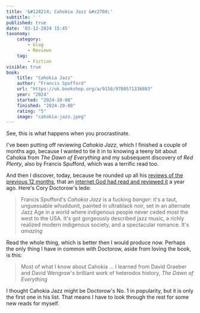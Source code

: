 ```yaml
---
title: '&#128214; Cahokia Jazz &#x270d;'
subtitle: ' '
published: true
date: '03-12-2024 15:45'
taxonomy:
    category:
        - blog
        - Reviews
    tag:
        - Fiction
visible: true
book:
	title: "Cahokia Jazz"
	author: "Francis Spufford"
	url: "https://uk.bookshop.org/a/9158/9780571336883"
	year: "2024"
	started: "2024-10-08"
	finished: "2024-20-08"
	rating: "5"
	image: "cahokia-jazz.jpeg"
---
```


See, this is what happens when you procrastinate.

I've been putting off reviewing *Cahokia Jazz*, which I finished a couple of months ago, because I wanted to tie it in to knowing a teeny bit about Cahokia from *The Dawn of Everything* and my subsequent discovery of *Red Plenty*, also by Francis Spufford, which was a terrific read too.

And then I discover, today, because he rounded up all his [reviews of the previous 12 months](https://pluralistic.net/2024/12/02/booklish/), that an [internet God had read and reviewed it](https://pluralistic.net/2023/12/04/cahokia/#the-sun-and-the-moon) a year ago. Here's Cory Doctorow's lede:

> Francis Spufford's *Cahokia Jazz* is a fucking *banger*: it's a taut, unguessable whuddunit, painted in ultrablack noir, set in an alternate Jazz Age in a world where indigenous people never ceded most the west to the USA. It's got gorgeously described jazz music, a richly realized modern indigenous society, and a spectacular romance. It's *amazing*

Read the whole thing, which is better then I would produce now. Perhaps the only thing I have in common with Doctorow, aside from loving the book, is this:

> Most of what I know about Cahokia ... I learned from David Graeber and David Wengrow's brilliant work of heterodox history, *The Dawn of Everything*

I thought Cahokia Jazz might be Doctorow's No. 1 in popularity, but it is only the first one in his list. That means I have to look through the rest for some new reads for myself.
